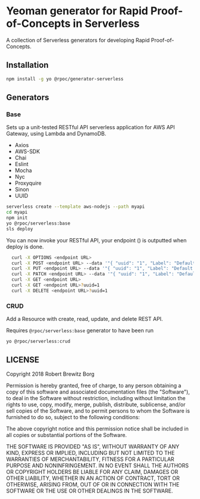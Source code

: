 # Yeoman generator for Rapid Proof-of-Concepts in Serverless

A collection of Serverless generators for developing Rapid Proof-of-Concepts.

## Installation

```bash
npm install -g yo @rpoc/generator-serverless
```

## Generators

### Base

Sets up a unit-tested RESTful API serverless application for AWS API Gateway, using Lambda and DynamoDB.

- Axios
- AWS-SDK
- Chai
- Eslint
- Mocha
- Nyc
- Proxyquire
- Sinon
- UUID

```bash
serverless create --template aws-nodejs --path myapi
cd myapi
npm init
yo @rpoc/serverless:base
sls deploy
```

You can now invoke your RESTful API, your endpoint (<endpoint URL>) is outputted when deploy is done.

```bash
  curl -X OPTIONS <endpoint URL>
  curl -X POST <endpoint URL> --data '"{ "uuid": "1", "Label": "Default 1" }'
  curl -X PUT <endpoint URL> --data '"{ "uuid": "1", "Label": "Default One" }'
  curl -X PATCH <endpoint URL> --data '"{ "uuid": "1", "Label": "Default #1" }'
  curl -X GET <endpoint URL>
  curl -X GET <endpoint URL>?uuid=1
  curl -X DELETE <endpoint URL>?uuid=1
```

### CRUD

Add a Resource with create, read, update, and delete REST API.

Requires `@rpoc/serverless:base` generator to have been run

```
yo @rpoc/serverless:crud
```

## LICENSE

Copyright 2018 Robert Brewitz Borg

Permission is hereby granted, free of charge, to any person obtaining a copy of this software and associated documentation files (the "Software"), to deal in the Software without restriction, including without limitation the rights to use, copy, modify, merge, publish, distribute, sublicense, and/or sell copies of the Software, and to permit persons to whom the Software is furnished to do so, subject to the following conditions:

The above copyright notice and this permission notice shall be included in all copies or substantial portions of the Software.

THE SOFTWARE IS PROVIDED "AS IS", WITHOUT WARRANTY OF ANY KIND, EXPRESS OR IMPLIED, INCLUDING BUT NOT LIMITED TO THE WARRANTIES OF MERCHANTABILITY, FITNESS FOR A PARTICULAR PURPOSE AND NONINFRINGEMENT. IN NO EVENT SHALL THE AUTHORS OR COPYRIGHT HOLDERS BE LIABLE FOR ANY CLAIM, DAMAGES OR OTHER LIABILITY, WHETHER IN AN ACTION OF CONTRACT, TORT OR OTHERWISE, ARISING FROM, OUT OF OR IN CONNECTION WITH THE SOFTWARE OR THE USE OR OTHER DEALINGS IN THE SOFTWARE.
